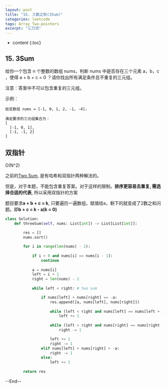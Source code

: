 ```yaml
---
layout: post
title: "15. 三数之和(3Sum)"
categories: leetcode
tags: Array Two-pointers
excerpt: "三刀流"
---
```


* content
{:toc}

## 15. 3Sum

给你一个包含 n 个整数的数组 nums，判断 nums 中是否存在三个元素 a，b，c ，使得 a + b + c = 0 ？请你找出所有满足条件且不重复的三元组。

注意：答案中不可以包含重复的三元组。

示例：

```
给定数组 nums = [-1, 0, 1, 2, -1, -4]，

满足要求的三元组集合为：
[
  [-1, 0, 1],
  [-1, -1, 2]
]
```

## 双指针

O(N^2)

之前的[Two Sum](http://geemaple.github.io/2020/07/06/leetcode-1/), 是有哈希和双指针两种解法的。

但是，对于本题，不能包含重复答案。对于这样的限制。**排序更容易去重复, 需选择合适的代表**, 所以采用双指针的方案

题目要求**a + b + c = k**, 只要遍历一遍数组，赋值给a，剩下的就变成了2数之和问题。即**b + c = k - a(k = 0)**

```python
class Solution:
    def threeSum(self, nums: List[int]) -> List[List[int]]:
        
        res = []
        nums.sort()

        for i in range(len(nums) - 2):
            
            if i > 0 and nums[i] == nums[i - 1]:
                continue
            
            a = nums[i]
            left = i + 1
            right = len(nums) - 1
            
            while left < right: # two sum

                if nums[left] + nums[right] == -a:
                    res.append([a, nums[left], nums[right]])
                    
                    while (left < right and nums[left] == nums[left + 1]):
                        left += 1
                          
                    while (left < right and nums[right] == nums[right - 1]):
                        right -= 1

                    left += 1
                    right -= 1
                elif nums[left] + nums[right] > -a:
                    right -= 1
                else:
                    left += 1
                    
        return res
```

--End--


